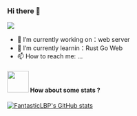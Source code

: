 
### Hi there 👋
![](https://komarev.com/ghpvc/?username=lsj162)
 
- 🔭 I’m currently working on：web server
- 🌱 I’m currently learnin：Rust Go Web
- 📫 How to reach me: ...


#### <img src="https://media.giphy.com/media/VgCDAzcKvsR6OM0uWg/giphy.gif" width="50"> How about some stats ?

[![FantasticLBP's GitHub stats](https://github-readme-stats.vercel.app/api?username=lsj162&layout=compact)](https://github.com/lsj162)




